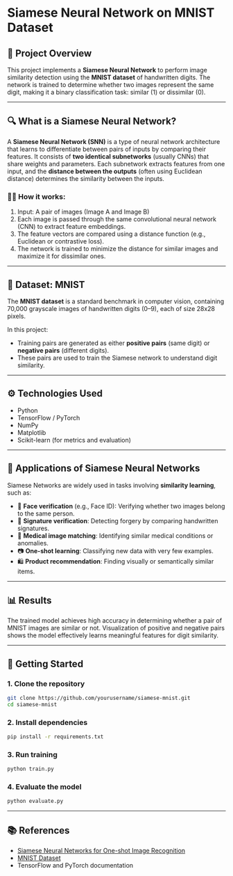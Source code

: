 # Siamese Neural Network on MNIST Dataset

## 🧠 Project Overview

This project implements a **Siamese Neural Network** to perform image similarity detection using the **MNIST dataset** of handwritten digits. The network is trained to determine whether two images represent the same digit, making it a binary classification task: similar (1) or dissimilar (0).

---

## 🔍 What is a Siamese Neural Network?

A **Siamese Neural Network (SNN)** is a type of neural network architecture that learns to differentiate between pairs of inputs by comparing their features. It consists of **two identical subnetworks** (usually CNNs) that share weights and parameters. Each subnetwork extracts features from one input, and the **distance between the outputs** (often using Euclidean distance) determines the similarity between the inputs.

### 👨‍🔬 How it works:
1. Input: A pair of images (Image A and Image B)
2. Each image is passed through the same convolutional neural network (CNN) to extract feature embeddings.
3. The feature vectors are compared using a distance function (e.g., Euclidean or contrastive loss).
4. The network is trained to minimize the distance for similar images and maximize it for dissimilar ones.

---

## 🧪 Dataset: MNIST

The **MNIST dataset** is a standard benchmark in computer vision, containing 70,000 grayscale images of handwritten digits (0–9), each of size 28x28 pixels.

In this project:
- Training pairs are generated as either **positive pairs** (same digit) or **negative pairs** (different digits).
- These pairs are used to train the Siamese network to understand digit similarity.

---

## ⚙️ Technologies Used

- Python
- TensorFlow / PyTorch
- NumPy
- Matplotlib
- Scikit-learn (for metrics and evaluation)

---



## 🎯 Applications of Siamese Neural Networks

Siamese Networks are widely used in tasks involving **similarity learning**, such as:

- 🔐 **Face verification** (e.g., Face ID): Verifying whether two images belong to the same person.
- 📄 **Signature verification**: Detecting forgery by comparing handwritten signatures.
- 🏥 **Medical image matching**: Identifying similar medical conditions or anomalies.
- 📷 **One-shot learning**: Classifying new data with very few examples.
- 🛍️ **Product recommendation**: Finding visually or semantically similar items.

---

## 📊 Results

The trained model achieves high accuracy in determining whether a pair of MNIST images are similar or not. Visualization of positive and negative pairs shows the model effectively learns meaningful features for digit similarity.

---

## 🚀 Getting Started

### 1. Clone the repository
```bash
git clone https://github.com/yourusername/siamese-mnist.git
cd siamese-mnist
```

### 2. Install dependencies
```bash
pip install -r requirements.txt
```

### 3. Run training
```bash
python train.py
```

### 4. Evaluate the model
```bash
python evaluate.py
```

---

## 📚 References

- [Siamese Neural Networks for One-shot Image Recognition](https://www.cs.cmu.edu/~rsalakhu/papers/oneshot1.pdf)
- [MNIST Dataset](http://yann.lecun.com/exdb/mnist/)
- TensorFlow and PyTorch documentation
